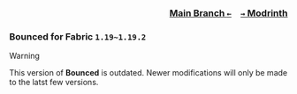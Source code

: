 ### <p align=right>[Main Branch `←`](https://github.com/KessokuTeaTime/Bounced)&emsp;[`→` Modrinth](https://modrinth.com/mod/bounced)</p>

### Bounced for Fabric `1.19~1.19.2`

> [!WARNING]
> This version of **Bounced** is outdated. Newer modifications will only be made to the latst few versions.
